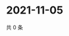 # 2021-11-05

共 0 条

<!-- BEGIN WEIBO -->
<!-- 最后更新时间 Fri Nov 05 2021 22:08:17 GMT+0800 (China Standard Time) -->

<!-- END WEIBO -->
